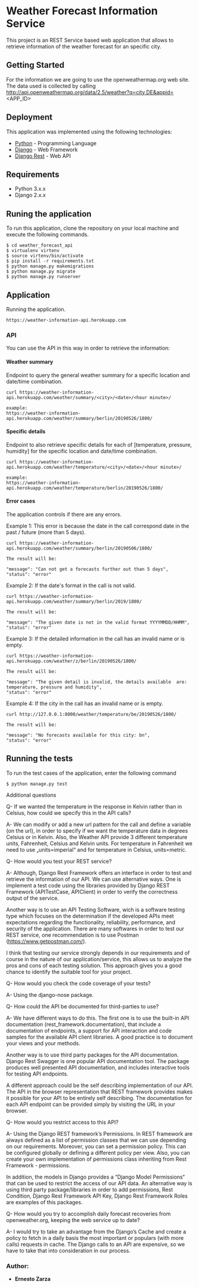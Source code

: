 # Weather Forecast Information Service

This project is an REST Service based web application that allows to retrieve information of the weather forecast for an
specific city.

## Getting Started

For the information we are going to use the openweathermap.org web site. The data used is 
collected by calling http://api.openweathermap.org/data/2.5/weather?q=city,DE&appid=<APP_ID> 


## Deployment

This application was implemented using the following technologies:


* [Python](https://www.python.org/) - Programming Language
* [Django](https://www.djangoproject.com/) - Web Framework
* [Django Rest](https://www.django-rest-framework.org/) - Web API

## Requirements

* Python 3.x.x
* Django 2.x.x

## Runing the application

To run this application, clone the repository on your local machine and execute the following commands.

```
$ cd weather_forecast_api
$ virtualenv virtenv
$ source virtenv/bin/activate
$ pip install -r requirements.txt
$ python manage.py makemigrations
$ python manage.py migrate
$ python manage.py runserver
 ```

## Application

Running the application.  

```
https://weather-information-api.herokuapp.com

```


### API

You can use the API in this way in order to retrieve the information:

#### Weather summary

Endpoint to query the general weather summary for a specific location and date/time
combination.


```
curl https://weather-information-api.herokuapp.com/weather/summary/<city>/<date>/<hour minute>/

example:
https://weather-information-api.herokuapp.com/weather/summary/berlin/20190526/1800/
``` 


#### Specific details

Endpoint to also retrieve specific details for each of [temperature, pressure, humidity]
for the specific location and date/time combination.

```
curl https://weather-information-api.herokuapp.com/weather/temperature/<city>/<date>/<hour minute>/

example:
https://weather-information-api.herokuapp.com/weather/temperature/berlin/20190526/1800/  
```

#### Error cases

The application controls if there are any errors.

Example 1: This error is because the date in the call correspond date in the past / future (more than 5 days).

```
curl https://weather-information-api.herokuapp.com/weather/summary/berlin/20190506/1800/

The result will be:

"message": "Can not get a forecasts further out than 5 days",
"status": "error"

```



Example 2: If the date's format in the call is not valid.

```
curl https://weather-information-api.herokuapp.com/weather/summary/berlin/2019/1800/

The result will be:

"message": "The given date is not in the valid format YYYYMMDD/HHMM",
"status": "error"

```

Example 3: If the detailed information in the call has an invalid name or is empty.

```
curl https://weather-information-api.herokuapp.com/weather/z/berlin/20190526/1800/

The result will be:

"message": "The given detail is invalid, the details available  are: temperature, pressure and humidity",
"status": "error"

```

Example 4: If the city in the call has an invalid name or is empty.

```
curl http://127.0.0.1:8000/weather/temperature/be/20190526/1800/

The result will be:

"message": "No forecasts available for this city: bn",
"status": "error"

```


## Running the tests

To run the test cases of the application, enter the following command

```
$ python manage.py test
```

Additional questions

Q- If we wanted the temperature in the response in Kelvin rather than in Celsius, how
could we specify this in the API calls?

A- We can modify or add a new url pattern for the call and define a variable (on the url), in order to specify if we want the temperature data in degrees Celsius or in Kelvin. Also, the Weather API provide 3 different temperature units, Fahrenheit, Celsius and Kelvin units. For temperature in Fahrenheit we need to use „units=imperial“ and  for temperature in Celsius, units=metric.

Q- How would you test your REST service?

A- Although, Django Rest Framework offers an interface in order to test and retrieve the information of our API. We can use alternative ways. One is implement a test code using the libraries provided by Django REST Framework (APITestCase, APIClient) in order to verify the correctness output of the service. 

Another way is to use an API Testing Software, wich is a software testing type which focuses on the determination if the developed APIs meet expectations regarding the functionality, reliability, performance, and security of the application. There are many softwares in order to test our REST service, one recommendation is to use Postman (https://www.getpostman.com/). 

I think that testing our service strongly depends in our requirements and of course in the nature of our application/service, this allows us to analyze the pros and cons of each testing solution. This approach gives you a good chance to identify the suitable tool for your project.

Q- How would you check the code coverage of your tests?

A- Using the django-nose package.

Q- How could the API be documented for third-parties to use?

A- We have different ways to do this. The first one is to use the built-in API documentation (rest_framework.documentation), that include a documentation of endpoints, a support for API interaction and code samples for the available API client libraries. A good practice is to document your views and your methods. 

Another way is to use third party packages for the API documentation. Django Rest Swagger is one popular API documentation tool. The package produces well presented API documentation, and includes interactive tools for testing API endpoints. 

A different approach could be the self describing implementation of our API. The API in the browser representation that REST framework provides makes it possible for your API to be entirely self describing. The documentation for each API endpoint can be provided simply by visiting the URL in your browser.

Q- How would you restrict access to this API?

A- Using the Django REST framework’s Permissions. In REST framework are always defined as a list of permission classes that we can use depending on our requirements. Moreover, you can set a  permission policy. This can be configured globally or defining a different policy per view. Also, you can create your own implementation of permissions class inheriting from Rest Framework - permissions. 

In addition, the models in Django provides a “Django Model Permissions“ that can be used to restrict the access of our API data. An alternative way is using third party package/libraries in order to add permissions, Rest Condition, Django Rest Framework API Key, Django Rest Framework Roles are examples of this packages.	

Q- How would you try to accomplish daily forecast recoveries from openweather.org,
keeping the web service up to date?

A- I would try to take an advantage from the Django’s Cache and create a policy to fetch in a daily basis the most important or populars (with more calls) requests in cache. The Django calls to an API are expensive, so we have to take that into consideration in our process.


### Author:

* **Ernesto Zarza**

